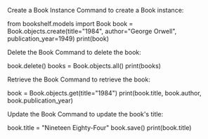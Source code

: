 Create a Book Instance
Command to create a Book instance:

from bookshelf.models import Book
book = Book.objects.create(title="1984", author="George Orwell", publication_year=1949)
print(book)


Delete the Book
Command to delete the book:

book.delete()
books = Book.objects.all()
print(books)


Retrieve the Book
Command to retrieve the book:

book = Book.objects.get(title="1984")
print(book.title, book.author, book.publication_year)


Update the Book
Command to update the book's title:

book.title = "Nineteen Eighty-Four"
book.save()
print(book.title)
